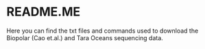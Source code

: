 # README.ME
Here you can find the txt files and commands used to download the Biopolar (Cao et.al.) and Tara Oceans sequencing data.

